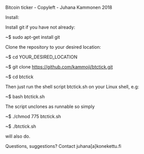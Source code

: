
Bitcoin ticker - Copyleft - Juhana Kammonen 2018

Install:

Install git if you have not already:

~$ sudo apt-get install git


Clone the repository to your desired location:

~$ cd YOUR_DESIRED_LOCATION

~$ git clone https://github.com/kammoji/btctick.git

~$ cd btctick


Then just run the shell script btctick.sh on your Linux shell, e.g:

~$ bash btctick.sh


The script unclones as runnable so simply

~$ ./chmod 775 btctick.sh

~$ ./btctick.sh

will also do.


Questions, suggestions?
Contact juhana[a]konekettu.fi

